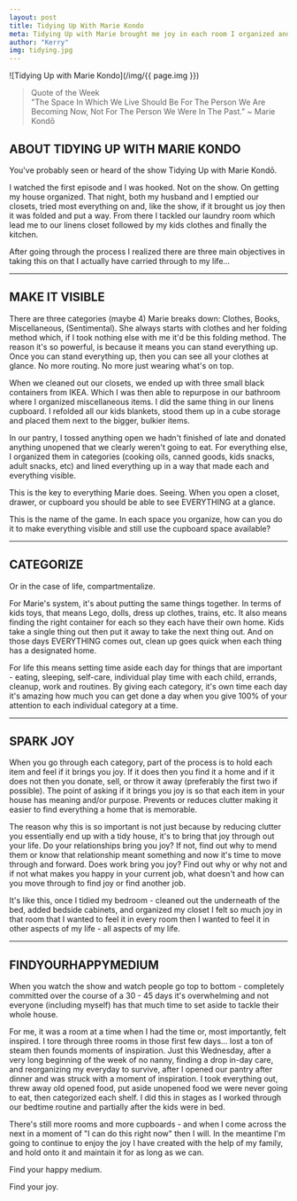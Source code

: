 ```yaml
---
layout: post
title: Tidying Up With Marie Kondo
meta: Tidying Up with Marie brought me joy in each room I organized and into may day to day life. Find your happy medium in finding daily joy.
author: "Kerry"
img: tidying.jpg
---
```


![Tidying Up with Marie Kondo](/img/{{ page.img }})

> Quote of the Week <br> "The Space In Which We Live Should Be For The Person We Are Becoming Now, Not For The Person We Were In The Past." ~ Marie Kondō

## ABOUT TIDYING UP WITH MARIE KONDO

You've probably seen or heard of the show Tidying Up with Marie Kondō.

I watched the first episode and I was hooked. Not on the show. On getting my house organized. That night, both my husband and I emptied our closets, tried most everything on and, like the show, if it brought us joy then it was folded and put a way. From there I tackled our laundry room which lead me to our linens closet followed by my kids clothes and finally the kitchen.

After going through the process I realized there are three main objectives in taking this on that I actually have carried through to my life...

___

## MAKE IT VISIBLE

There are three categories (maybe 4) Marie breaks down: Clothes, Books, Miscellaneous, (Sentimental). She always starts with clothes and her folding method which, if I took nothing else with me it'd be this folding method. The reason it's so powerful, is because it means you can stand everything up. Once you can stand everything up, then you can see all your clothes at glance. No more routing. No more just wearing what's on top. 

When we cleaned out our closets, we ended up with three small black containers from IKEA. Which I was then able to repurpose in our bathroom where I organized miscellaneous items. I did the same thing in our linens cupboard. I refolded all our kids blankets, stood them up in a cube storage and placed them next to the bigger, bulkier items. 

In our pantry, I tossed anything open we hadn't finished of late and donated anything unopened that we clearly weren't going to eat. For everything else, I organized them in categories (cooking oils, canned goods, kids snacks, adult snacks, etc) and lined everything up in a way that made each and everything visible.

This is the key to everything Marie does. Seeing. When you open a closet, drawer, or cupboard you should be able to see EVERYTHING at a glance.

This is the name of the game. In each space you organize, how can you do it to make everything visible and still use the cupboard space available?

___

## CATEGORIZE

Or in the case of life, compartmentalize.

For Marie's system, it's about putting the same things together. In terms of kids toys, that means Lego, dolls, dress up clothes, trains, etc. It also means finding the right container for each so they each have their own home. Kids take a single thing out then put it away to take the next thing out. And on those days EVERYTHING comes out, clean up goes quick when each thing has a designated home.

For life this means setting time aside each day for things that are important - eating, sleeping, self-care, individual play time with each child, errands, cleanup, work and routines. By giving each category, it's own time each day it's amazing how much you can get done a day when you give 100% of your attention to each individual category at a time.

___

## SPARK JOY

When you go through each category, part of the process is to hold each item and feel if it brings you joy. If it does then you find it a home and if it does not then you donate, sell, or throw it away (preferably the first two if possible). The point of asking if it brings you joy is so that each item in your house has meaning and/or purpose. Prevents or reduces clutter making it easier to find everything a home that is memorable.

The reason why this is so important is not just because by reducing clutter you essentially end up with a tidy house, it's to bring that joy through out your life. Do your relationships bring you joy? If not, find out why to mend them or know that relationship meant something and now it's time to move through and forward. Does work bring you joy? Find out why or why not and if not what makes you happy in your current job, what doesn't and how can you move through to find joy or find another job.

It's like this, once I tidied my bedroom - cleaned out the underneath of the bed, added bedside cabinets, and organized my closet I felt so much joy in that room that I wanted to feel it in every room then I wanted to feel it in other aspects of my life - all aspects of my life.

___

## FINDYOURHAPPYMEDIUM

When you watch the show and watch people go top to bottom - completely committed over the course of a 30 - 45 days it's overwhelming and not everyone (including myself) has that much time to set aside to tackle their whole house.

For me, it was a room at a time when I had the time or, most importantly, felt inspired. I tore through three rooms in those first few days... lost a ton of steam then founds moments of inspiration. Just this Wednesday, after a very long beginning of the week of no nanny, finding a drop in-day care, and reorganizing my everyday to survive, after I opened our pantry after dinner and was struck with a moment of inspiration. I took everything out, threw away old opened food, put aside unopened food we were never going to eat, then categorized each shelf. I did this in stages as I worked through our bedtime routine and partially after the kids were in bed. 

There's still more rooms and more cupboards - and when I come across the next in a moment of "I can do this right now" then I will. In the meantime I'm going to continue to enjoy the joy I have created with the help of my family, and hold onto it and maintain it for as long as we can.

Find your happy medium.

Find your joy.
